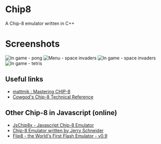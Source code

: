 Chip8
=====

A Chip-8 emulator written in C++

# Screenshots

![In game - pong](http://blog.ixartz.com/wp-content/uploads/pong.png)
![Menu - space invaders](http://blog.ixartz.com/wp-content/uploads/space_invaders.png)
![In game - space invaders](http://blog.ixartz.com/wp-content/uploads/space_invaders_in_game.png)
![In game - tetris](http://blog.ixartz.com/wp-content/uploads/tetris.png)

## Useful links

* [mattmik : Mastering CHIP-8](http://mattmik.com/chip8.html)
* [Cowgod's Chip-8 Technical Reference](http://devernay.free.fr/hacks/chip8/C8TECH10.HTM)

## Other Chip-8 in Javascript (online)

* [JsChip8x - Javascript Chip-8 Emulator](http://www.garzul.tonsite.biz/javascript/)
* [Chip-8 Emulator written by Jerry Schneider](http://homepages.rpi.edu/%7Eschnej7/atari/index.html)
* [Flip8 - the World's First Flash Emulator - v0.9](http://newsdee.com/flip8/)
